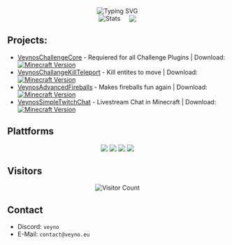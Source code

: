 

<div align="center">
  <img src="https://readme-typing-svg.herokuapp.com?font=Fira+Code&pause=1000&width=435&lines=Minecraft+Plugins;Arduino/ESP32;Learning+Java" alt="Typing SVG" />
</div>

<div style="display: flex; justify-content: center; align-items: center; gap: 20px;">
  <img src="https://github-readme-stats.vercel.app/api?username=veynomc&show_icons=true&theme=radical" alt="Stats" />
  <img src="https://github-readme-stats.vercel.app/api/top-langs?username=veynomc&theme=onedark&hide_border=false&include_all_commits=false&count_private=false&layout=compact"/>
</div>




## Projects:
- [VeynosChallengeCore](https://github.com/veynomc/veynoschallengecore) - Requiered for all Challenge Plugins | Download: [![Minecraft Version](https://img.shields.io/badge/Minecraft-1.21.4-brightgreen)](https://github.com/veynomc/veynoschallengecore/releases)
- [VeynosChallangeKillTeleport](https://github.com/veynomc/veynoschallangekillteleport) - Kill entites to move | Download: [![Minecraft Version](https://img.shields.io/badge/Minecraft-1.21.4-brightgreen)](https://github.com/veynomc/veynoschallangekillteleport/releases)
- [VeynosAdvancedFireballs](https://github.com/veynomc/veynosadvancedfireballs) - Makes fireballs fun again | Download: [![Minecraft Version](https://img.shields.io/badge/Minecraft-1.21.4-brightgreen)](https://github.com/veynomc/veynosadvancedfireballs/releases)
- [VeynosSimpleTwitchChat](https://github.com/veynomc/veynossimpletwitchchat) - Livestream Chat in Minecraft | Download: [![Minecraft Version](https://img.shields.io/badge/Minecraft-1.21.4-brightgreen)](https://github.com/veynomc/veynossimpletwitchchat/releases)

## Plattforms
<div align="center">
  <a href="https://twitter.com/veynomc"><img src="https://img.shields.io/badge/Twitter-1DA1F2?style=for-the-badge&logo=twitter&logoColor=white" /></a>
  <a href="https://www.youtube.com/channel/UCOUC0jBjnsbJxvwXfKjLdPA"><img src="https://img.shields.io/badge/YouTube-FF0000?style=for-the-badge&logo=youtube&logoColor=white" /></a>
  <a href="https://www.twitch.tv/veynomc"><img src="https://img.shields.io/badge/Twitch-9146FF?style=for-the-badge&logo=twitch&logoColor=white" /></a>
  <a href="https://discord.gg/6ZHtuBefVY"><img src="https://img.shields.io/badge/Discord-7289DA?style=for-the-badge&logo=discord&logoColor=white" /></a>
</div>


## Visitors
<div align="center">
  <img src="https://profile-counter.glitch.me/veynomc/count.svg" alt="Visitor Count" />
</div>

## Contact
- Discord: ```veyno```
- E-Mail: ```contact@veyno.eu```
